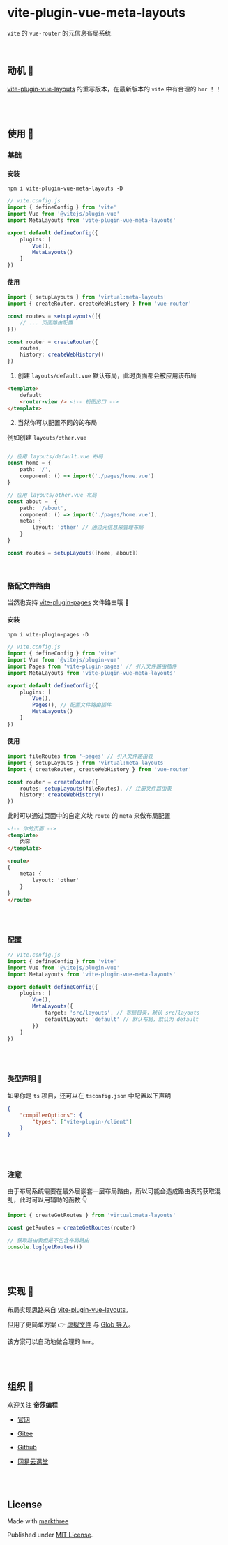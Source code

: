 # vite-plugin-vue-meta-layouts

`vite` 的 `vue-router` 的元信息布局系统

<br />

## 动机 🤔

[vite-plugin-vue-layouts](https://github.com/JohnCampionJr/vite-plugin-vue-layouts) 的重写版本，在最新版本的 `vite` 中有合理的 `hmr` ！！

<br />
<br />


## 使用 🦖

### 基础
#### 安装

```shell
npm i vite-plugin-vue-meta-layouts -D
```

```ts
// vite.config.js
import { defineConfig } from 'vite'
import Vue from '@vitejs/plugin-vue'
import MetaLayouts from 'vite-plugin-vue-meta-layouts'

export default defineConfig({
    plugins: [
        Vue(), 
        MetaLayouts()
    ]
})
```

#### 使用

```ts
import { setupLayouts } from 'virtual:meta-layouts'
import { createRouter, createWebHistory } from 'vue-router'

const routes = setupLayouts([{
    // ... 页面路由配置
}])

const router = createRouter({
    routes,
    history: createWebHistory()
})
```

1. 创建 `layouts/default.vue` 默认布局，此时页面都会被应用该布局

```html
<template>
    default
    <router-view /> <!-- 视图出口 -->
</template>
```

2. 当然你可以配置不同的的布局

例如创建 `layouts/other.vue`

```ts

// 应用 layouts/default.vue 布局
const home = {
    path: '/',
    component: () => import('./pages/home.vue')
}

// 应用 layouts/other.vue 布局
const about =  {
    path: '/about',
    component: () => import('./pages/home.vue'),
    meta: {
        layout: 'other' // 通过元信息来管理布局
    }
}

const routes = setupLayouts([home, about])
```

<br />

### 搭配文件路由

当然也支持 [vite-plugin-pages](https://github.com/hannoeru/vite-plugin-pages) 文件路由哦 🤗

#### 安装

```shell
npm i vite-plugin-pages -D
```

```ts
// vite.config.js
import { defineConfig } from 'vite'
import Vue from '@vitejs/plugin-vue'
import Pages from 'vite-plugin-pages' // 引入文件路由插件
import MetaLayouts from 'vite-plugin-vue-meta-layouts'

export default defineConfig({
    plugins: [
        Vue(), 
        Pages(), // 配置文件路由插件
        MetaLayouts()
    ]
})
```

#### 使用

```ts
import fileRoutes from '~pages' // 引入文件路由表
import { setupLayouts } from 'virtual:meta-layouts'
import { createRouter, createWebHistory } from 'vue-router'

const router = createRouter({
    routes: setupLayouts(fileRoutes), // 注册文件路由表
    history: createWebHistory()
})
```

此时可以通过页面中的自定义块 `route` 的 `meta` 来做布局配置

```html
<!-- 你的页面 -->
<template>
    内容
</template>

<route>
{
    meta: {
        layout: 'other'
    }
}
</route>
```

<br />
<br />

### 配置

```ts
// vite.config.js
import { defineConfig } from 'vite'
import Vue from '@vitejs/plugin-vue'
import MetaLayouts from 'vite-plugin-vue-meta-layouts'

export default defineConfig({
    plugins: [
        Vue(), 
        MetaLayouts({
            target: 'src/layouts', // 布局目录，默认 src/layouts
            defaultLayout: 'default' // 默认布局，默认为 default
        })
    ]
})
```


<br />
<br />

### 类型声明 🦕

如果你是 `ts` 项目，还可以在 `tsconfig.json` 中配置以下声明

```json
{
    "compilerOptions": {
        "types": ["vite-plugin-/client"]
    }
}
```

<br />
<br />


### 注意

由于布局系统需要在最外层嵌套一层布局路由，所以可能会造成路由表的获取混乱，此时可以用辅助的函数 👇

```ts
import { createGetRoutes } from 'virtual:meta-layouts'

const getRoutes = createGetRoutes(router)

// 获取路由表但是不包含布局路由
console.log(getRoutes())
```

<br />
<br />

## 实现 👀

布局实现思路来自 [vite-plugin-vue-layouts](https://github.com/JohnCampionJr/vite-plugin-vue-layouts)。 


但用了更简单方案 👉 [虚拟文件](https://vitejs.cn/guide/api-plugin.html#importing-a-virtual-file) 与 [Glob 导入](https://vitejs.cn/guide/features.html#glob-import)。

该方案可以自动地做合理的 `hmr`。

<br />
<br />

## 组织 🦔

欢迎关注 **帝莎编程**

- [官网](http://dishaxy.dishait.cn/)
  
- [Gitee](https://gitee.com/dishait)

- [Github](https://github.com/dishait)

- [网易云课堂](https://study.163.com/provider/480000001892585/index.htm?share=2&shareId=480000001892585)

<br />
<br />

## License

Made with [markthree](https://github.com/markthree)

Published under [MIT License](./LICENSE).

<br />